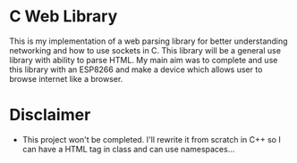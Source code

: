 # C Web Library
This is my implementation of a web parsing library for better understanding networking and how to use sockets in C. This library will be a general use library with ability to parse HTML. My main aim was to complete and use this library with an ESP8266 and make a device which allows user to browse internet like a browser.

# Disclaimer
- This project won't be completed. I'll rewrite it from scratch in C++ so I can have a HTML tag in class and can use namespaces...
